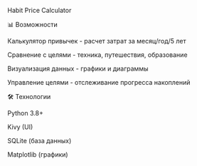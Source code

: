 Habit Price Calculator

📊 Возможности

Калькулятор привычек - расчет затрат за месяц/год/5 лет

Сравнение с целями - техника, путешествия, образование

Визуализация данных - графики и диаграммы

Управление целями - отслеживание прогресса накоплений

🛠 Технологии

Python 3.8+

Kivy (UI)

SQLite (база данных)

Matplotlib (графики)
